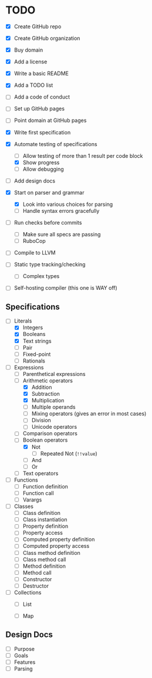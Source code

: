 TODO
====

- [x] Create GitHub repo
- [x] Create GitHub organization
- [x] Buy domain
- [x] Add a license
- [x] Write a basic README
- [x] Add a TODO list
- [ ] Add a code of conduct
- [ ] Set up GitHub pages
- [ ] Point domain at GitHub pages
- [x] Write first specification
- [x] Automate testing of specifications
    - [ ] Allow testing of more than 1 result per code block
    - [x] Show progress
    - [ ] Allow debugging
- [ ] Add design docs
- [x] Start on parser and grammar
    - [x] Look into various choices for parsing
    - [ ] Handle syntax errors gracefully
- [ ] Run checks before commits
    - [ ] Make sure all specs are passing
    - [ ] RuboCop
- [ ] Compile to LLVM
- [ ] Static type tracking/checking
    - [ ] Complex types
- [ ] Self-hosting compiler (this one is WAY off)


Specifications
--------------

- [ ] Literals
    - [x] Integers
    - [x] Booleans
    - [x] Text strings
    - [ ] Pair
    - [ ] Fixed-point
    - [ ] Rationals
- [ ] Expressions
    - [ ] Parenthetical expressions
    - [ ] Arithmetic operators
        - [x] Addition
        - [x] Subtraction
        - [x] Multiplication
        - [ ] Multiple operands
        - [ ] Mixing operators (gives an error in most cases)
        - [ ] Division
        - [ ] Unicode operators
    - [ ] Comparison operators
    - [ ] Boolean operators
        - [x] Not
            - [ ] Repeated Not (`!!value`)
        - [ ] And
        - [ ] Or
    - [ ] Text operators
- [ ] Functions
    - [ ] Function definition
    - [ ] Function call
    - [ ] Varargs
- [ ] Classes
    - [ ] Class definition
    - [ ] Class instantiation
    - [ ] Property definition
    - [ ] Property access
    - [ ] Computed property definition
    - [ ] Computed property access
    - [ ] Class method definition
    - [ ] Class method call
    - [ ] Method definition
    - [ ] Method call
    - [ ] Constructor
    - [ ] Destructor
- [ ] Collections
    - [ ] List
    - [ ] Map


Design Docs
-----------

- [ ] Purpose
- [ ] Goals
- [ ] Features
- [ ] Parsing
